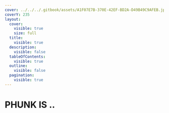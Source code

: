 ```yaml
---
cover: ../../../.gitbook/assets/A1F07E7B-370E-42EF-BD2A-D49B49C9AFEB.jpeg
coverY: 235
layout:
  cover:
    visible: true
    size: full
  title:
    visible: true
  description:
    visible: false
  tableOfContents:
    visible: true
  outline:
    visible: false
  pagination:
    visible: true
---
```


# PHUNK IS ..

